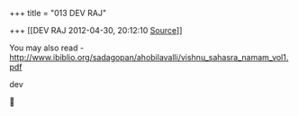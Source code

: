 +++
title = "013 DEV RAJ"

+++
[[DEV RAJ	2012-04-30, 20:12:10 [Source](https://groups.google.com/g/samskrita/c/Qsg6paLMUCo)]]



You may also read -  
<http://www.ibiblio.org/sadagopan/ahobilavalli/vishnu_sahasra_namam_vol1.pdf>  
  
  
dev  




